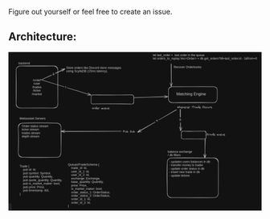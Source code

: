 Figure out yourself or feel free to create an issue.
## Architecture:

<center><img src="./architecture.png"></center>